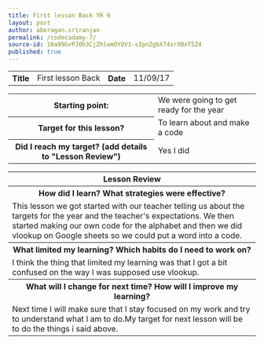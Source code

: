 ```yaml
---
title: First lesson Back YR 9
layout: post
author: aberagan.sriranjan
permalink: /codecadamy-7/
source-id: 10a99GvPJ0b3CjZhlwmOYOV1-sIpnZgbX74srXBxT5Z4
published: true
---
```

<table>
  <tr>
    <th>Title</th>
    <td>First lesson Back</td>
    <th>Date</th>
    <td>11/09/17</td>
  </tr>
</table>


<table>
  <tr>
    <th>Starting point:</th>
    <td>We were going to get ready for the year</td>
  </tr>
  <tr>
    <th>Target for this lesson?</th>
    <td>To learn about and make a code</td>
  </tr>
  <tr>
    <th>Did I reach my target? 
(add details to "Lesson Review")</th>
    <td>Yes I did</td>
  </tr>
</table>


<table>
  <tr>
    <th>Lesson Review</th>
  </tr>
  <tr>
    <th>How did I learn? What strategies were effective? </th>
  </tr>
  <tr>
    <td>This lesson we got started with our teacher telling us about the targets for the year and the teacher's expectations. We then started making our own code for the alphabet and then we did vlookup on Google sheets so we could put a word into a code.</td>
  </tr>
  <tr>
    <th>What limited my learning? Which habits do I need to work on? </th>
  </tr>
  <tr>
    <td>I think the thing that limited my learning was that I got a bit confused on the way I was supposed use vlookup.</td>
  </tr>
  <tr>
    <th>What will I change for next time? How will I improve my learning?</th>
  </tr>
  <tr>
    <td>Next time I will make sure that I stay focused on my work and try to understand what I am to do.My target for next lesson will be to do the things i said above.</td>
  </tr>
</table>


